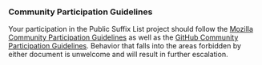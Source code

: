 ### Community Participation Guidelines
Your participation in the Public Suffix List project should follow the [Mozilla Community Participation Guidelines](https://www.mozilla.org/en-US/about/governance/policies/participation/ "Mozilla Community Participation Guidelines") as well as the [GitHub Community Participation Guidelines](https://help.github.com/en/github/site-policy/github-community-guidelines "GitHub Community Participation Guidelines"). Behavior that falls into the areas forbidden by either document is unwelcome and will result in further escalation.
